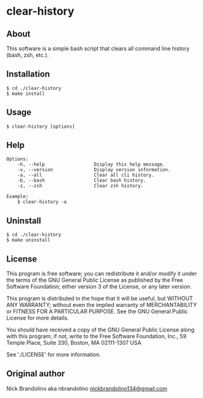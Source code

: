 # clear-history

## About

  This software is a simple bash script that clears all command line history (bash, zsh, etc.).


Installation
------------

    $ cd ./clear-history
    $ make install

Usage
-----

    $ clear-history [options]

Help
----
    Options:
        -h, --help                  Display this help message.
        -v, --version               Display version information.
        -a, --all                   Clear all cli history.
        -b, --bash                  Clear bash history.
        -z, --zsh                   Clear zsh history.

    Example:
        $ clear-history -a

Uninstall
------------

    $ cd ./clear-history
    $ make uninstall

## License

  This program is free software; you can redistribute it and/or modify
  it under the terms of the GNU General Public License as published by
  the Free Software Foundation; either version 3 of the License, or
  any later version.

  This program is distributed in the hope that it will be useful,
  but WITHOUT ANY WARRANTY; without even the implied warranty of
  MERCHANTABILITY or FITNESS FOR A PARTICULAR PURPOSE.  See the
  GNU General Public License for more details.

  You should have received a copy of the GNU General Public License
  along with this program; if not, write to the Free Software
  Foundation, Inc., 59 Temple Place, Suite 330, Boston, MA  02111-1307  USA

  See './LICENSE' for more information.

## Original author

  Nick Brandolino aka nbrandolino
  nickbrandolino134@gmail.com
